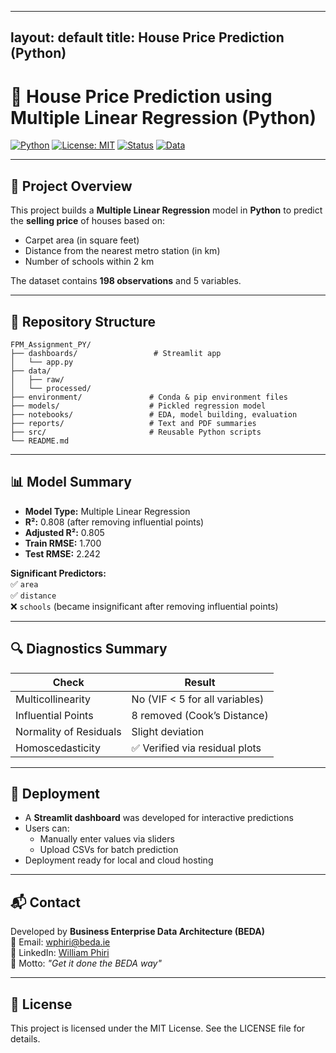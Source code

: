 
---
layout: default
title: House Price Prediction (Python)
---

# 🏡 House Price Prediction using Multiple Linear Regression (Python)

[![Python](https://img.shields.io/badge/Built%20With-Python-blue?logo=python)](https://www.python.org/)
[![License: MIT](https://img.shields.io/badge/License-MIT-yellow.svg)](https://opensource.org/licenses/MIT)
[![Status](https://img.shields.io/badge/Status-Complete-brightgreen.svg)]()
[![Data](https://img.shields.io/badge/Data-Cleaned-lightgrey)]()

---

## 📘 Project Overview

This project builds a **Multiple Linear Regression** model in **Python** to predict the **selling price** of houses based on:

- Carpet area (in square feet)
- Distance from the nearest metro station (in km)
- Number of schools within 2 km

The dataset contains **198 observations** and 5 variables.

---

## 📂 Repository Structure

```
FPM_Assignment_PY/
├── dashboards/                 # Streamlit app
│   └── app.py
├── data/
│   ├── raw/
│   └── processed/
├── environment/               # Conda & pip environment files
├── models/                    # Pickled regression model
├── notebooks/                 # EDA, model building, evaluation
├── reports/                   # Text and PDF summaries
├── src/                       # Reusable Python scripts
└── README.md
```

---

## 📊 Model Summary

- **Model Type:** Multiple Linear Regression
- **R²:** 0.808 (after removing influential points)
- **Adjusted R²:** 0.805
- **Train RMSE:** 1.700
- **Test RMSE:** 2.242

**Significant Predictors:**  
✅ `area`  
✅ `distance`  
❌ `schools` (became insignificant after removing influential points)

---

## 🔍 Diagnostics Summary

| Check                   | Result                         |
|------------------------|--------------------------------|
| Multicollinearity      | No (VIF < 5 for all variables) |
| Influential Points     | 8 removed (Cook’s Distance)    |
| Normality of Residuals | Slight deviation               |
| Homoscedasticity       | ✅ Verified via residual plots  |

---

## 🚀 Deployment

- A **Streamlit dashboard** was developed for interactive predictions
- Users can:
  - Manually enter values via sliders
  - Upload CSVs for batch prediction
- Deployment ready for local and cloud hosting

---

## 📬 Contact

Developed by **Business Enterprise Data Architecture (BEDA)**  
📩 Email: [wphiri@beda.ie](mailto:wphiri@beda.ie)  
🔗 LinkedIn: [William Phiri](https://www.linkedin.com/in/william-phiri-866b8443/)  
🧭 Motto: _"Get it done the BEDA way"_

---

## 📄 License

This project is licensed under the MIT License. See the LICENSE file for details.
